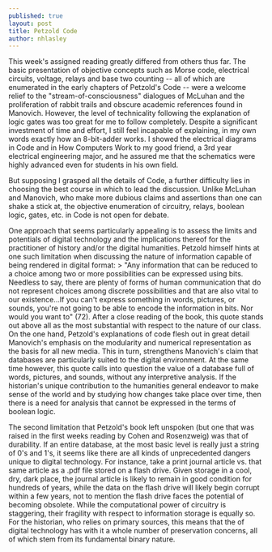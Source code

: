```yaml
---
published: true
layout: post
title: Petzold Code
author: nhlasley
---
```


This week's assigned reading greatly differed from others thus far.  The basic presentation of objective concepts such as Morse code, electrical circuits, voltage, relays and base two counting -- all of which are enumerated in the early chapters of Petzold's Code -- were a welcome relief to the "stream-of-consciousness" dialogues of McLuhan and the proliferation of rabbit trails and obscure academic references found in Manovich.  However, the level of technicality following the explanation of logic gates was too great for me to follow completely.  Despite a significant investment of time and effort, I still feel incapable of explaining, in my own words exactly how an 8-bit-adder works.  I showed the electrical diagrams in Code and in How Computers Work to my good friend, a 3rd year electrical engineering major, and he assured me that the schematics were highly advanced even for students in his own field.

But supposing I grasped all the details of Code, a further difficulty lies in choosing the best course in which to lead the discussion.  Unlike McLuhan and Manovich, who make more dubious claims and assertions than one can shake a stick at, the objective enumeration of circuitry, relays, boolean logic, gates, etc. in Code is not open for debate.  

One approach that seems particularly appealing is to assess the limits and potentials of digital technology and the implications thereof for the practitioner of history and/or the digital humanities.  Petzold himself hints at one such limitation when discussing the nature of information capable of being rendered in digital format:  > "Any information that can be reduced to a choice among two or more possibilities can be expressed using bits. Needless to say, there are plenty of forms of human communication that do not represent choices among discrete possibilities and that are also vital to our existence…If you can't express something in words, pictures, or sounds, you're not going to be able to encode the information in bits. Nor would you want to" (72).  After a close reading of the book, this quote stands out above all as the most substantial with respect to the nature of our class.  On the one hand, Petzold's explanations of code flesh out in great detail Manovich's emphasis on the modularity and numerical representation as the basis for all new media.  This in turn, strengthens Manovich's claim that databases are particularly suited to the digital environment. At the same time however, this quote calls into question the value of a database full of words, pictures, and sounds, without any interpretive analysis.  If the historian's unique contribution to the humanities general endeavor to make sense of the world and by studying how changes take place over time, then there is a need for analysis that cannot be expressed in the terms of boolean logic.

The second limitation that Petzold's book left unspoken (but one that was raised in the first weeks reading by Cohen and Rosenzweig) was that of durability.  If an entire database, at the most basic level is really just a string of 0's and 1's, it seems like there are all kinds of unprecedented dangers unique to digital technology.  For instance, take a print journal article vs. that same article as a .pdf file stored on a flash drive.  Given storage in a cool, dry, dark place, the journal article is likely to remain in good condition for hundreds of years, while the data on the flash drive will likely begin corrupt within a few years, not to mention the flash drive faces the potential of becoming obsolete.  While the computational power of circuitry is staggering, their fragility with respect to information storage is equally so.  For the historian, who relies on primary sources, this means that the of digital technology has with it a whole number of preservation concerns, all of which stem from its fundamental binary nature.